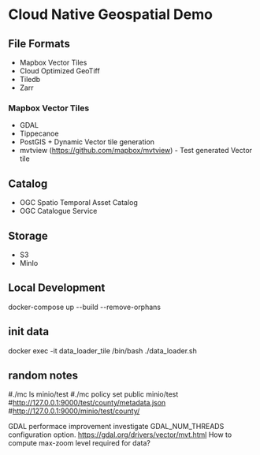 # Cloud Native Geospatial Demo

## File Formats
- Mapbox Vector Tiles
- Cloud Optimized GeoTiff
- Tiledb
- Zarr



### Mapbox Vector Tiles
- GDAL
- Tippecanoe
- PostGIS + Dynamic Vector tile generation
- mvtview (https://github.com/mapbox/mvtview) - Test generated Vector tile


## Catalog
- OGC Spatio Temporal Asset Catalog
- OGC Catalogue Service

## Storage
- S3
- MinIo

## Local Development
docker-compose  up --build --remove-orphans


## init data
docker exec -it data_loader_tile /bin/bash
./data_loader.sh




## random notes
#./mc ls minio/test
#./mc policy set public minio/test
#http://127.0.0.1:9000/test/county/metadata.json
#http://127.0.0.1:9000/minio/test/county/


GDAL performace improvement
investigate GDAL_NUM_THREADS configuration option. https://gdal.org/drivers/vector/mvt.html
How to compute max-zoom level required for data?
